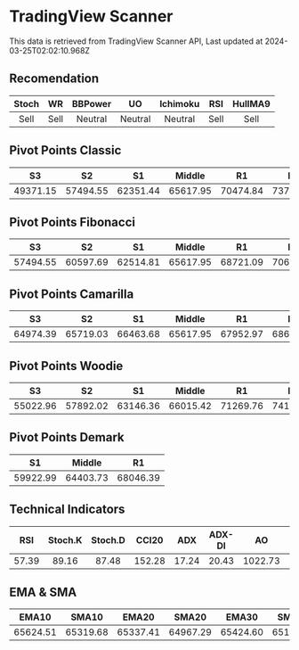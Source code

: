 # TradingView Scanner
This data is retrieved from TradingView Scanner API, Last updated at 2024-03-25T02:02:10.968Z

## Recomendation
| Stoch | WR | BBPower | UO | Ichimoku | RSI | HullMA9 |
| :---: | :---: | :---: | :---: | :---: | :---: | :---: |
| Sell | Sell | Neutral | Neutral | Neutral | Sell | Sell |

## Pivot Points Classic
| S3 | S2 | S1 | Middle | R1 | R2 | R3 |
| :---: | :---: | :---: | :---: | :---: | :---: | :---: |
| 49371.15 | 57494.55 | 62351.44 | 65617.95 | 70474.84 | 73741.35 | 81864.75 |

## Pivot Points Fibonacci
| S3 | S2 | S1 | Middle | R1 | R2 | R3 |
| :---: | :---: | :---: | :---: | :---: | :---: | :---: |
| 57494.55 | 60597.69 | 62514.81 | 65617.95 | 68721.09 | 70638.21 | 73741.35 |

## Pivot Points Camarilla
| S3 | S2 | S1 | Middle | R1 | R2 | R3 |
| :---: | :---: | :---: | :---: | :---: | :---: | :---: |
| 64974.39 | 65719.03 | 66463.68 | 65617.95 | 67952.97 | 68697.61 | 69442.26 |

## Pivot Points Woodie
| S3 | S2 | S1 | Middle | R1 | R2 | R3 |
| :---: | :---: | :---: | :---: | :---: | :---: | :---: |
| 55022.96 | 57892.02 | 63146.36 | 66015.42 | 71269.76 | 74138.82 | 79393.16 |

## Pivot Points Demark
| S1 | Middle | R1 |
| :---: | :---: | :---: |
| 59922.99 | 64403.73 | 68046.39 |

## Technical Indicators
| RSI | Stoch.K | Stoch.D | CCI20 | ADX | ADX-DI | AO | Mom | MACD | MACD | W.R | HullMA9 |
| :---: | :---: | :---: | :---: | :---: | :---: | :---: | :---: | :---: | :---: | :---: | :---: |
| 57.39 | 89.16 | 87.48 | 152.28 | 17.24 | 20.43 | 1022.73 | 1916.03 | 147.80 | -186.68 | -19.96 | 66985.62 |

## EMA & SMA
| EMA10 | SMA10 | EMA20 | SMA20 | EMA30 | SMA30 | EMA50 | SMA50 | EMA100 | SMA100 | EMA200 | SMA200 |
| :---: | :---: | :---: | :---: | :---: | :---: | :---: | :---: | :---: | :---: | :---: | :---: |
| 65624.51 | 65319.68 | 65337.41 | 64967.29 | 65424.60 | 65174.46 | 65840.68 | 65524.62 | 65817.62 | 67873.90 | 62912.00 | 63363.76 |